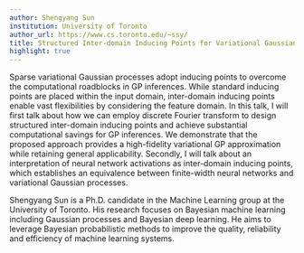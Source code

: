```yaml
---
author: Shengyang Sun
institution: University of Toronto
author_url: https://www.cs.toronto.edu/~ssy/
title: Structured Inter-domain Inducing Points for Variational Gaussian Processes
highlight: true
---
```


Sparse variational Gaussian processes adopt inducing points to overcome the computational roadblocks in GP inferences. While standard inducing points are placed within the input domain, inter-domain inducing points enable vast flexibilities by considering the feature domain. In this talk, I will first talk about how we can employ discrete Fourier transform to design structured inter-domain inducing points and achieve substantial computational savings for GP inferences. We demonstrate that the proposed approach provides a high-fidelity variational GP approximation while retaining general applicability. Secondly, I will talk about an interpretation of neural network activations as inter-domain inducing points, which establishes an equivalence between finite-width neural networks and variational Gaussian processes.

Shengyang Sun is a Ph.D. candidate in the Machine Learning group at the University of Toronto. His research focuses on Bayesian machine learning including Gaussian processes and Bayesian deep learning. He aims to leverage Bayesian probabilistic methods to improve the quality, reliability and efficiency of machine learning systems.